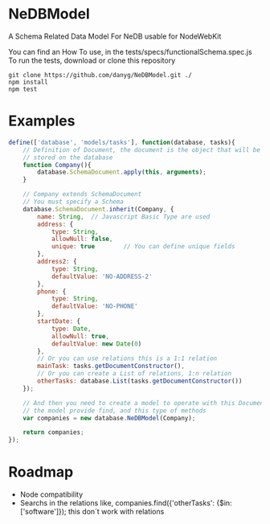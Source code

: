 NeDBModel
=========

A Schema Related Data Model For NeDB usable for NodeWebKit

You can find an How To use, in the tests/specs/functionalSchema.spec.js
To run the tests, download or clone this repository

	git clone https://github.com/danyg/NeDBModel.git ./
	npm install
	npm test

# Examples

```javascript
define(['database', 'models/tasks'], function(database, tasks){
	// Definition of Document, the document is the object that will be 
	// stored on the database
	function Company(){
		database.SchemaDocument.apply(this, arguments);
	}

	// Company extends SchemaDocument
	// You must specify a Schema
	database.SchemaDocument.inherit(Company, {
		name: String,  // Javascript Basic Type are used
		address: {
			type: String,
			allowNull: false,
			unique: true		// You can define unique fields
		},
		address2: {
			type: String,
			defaultValue: 'NO-ADDRESS-2'
		},
		phone: {
			type: String,
			defaultValue: 'NO-PHONE'
		},
		startDate: {
			type: Date,
			allowNull: true,
			defaultValue: new Date(0)
		},
		// Or you can use relations this is a 1:1 relation
		mainTask: tasks.getDocumentConstructor(),
		// Or you can create a List of relations, 1:n relation
		otherTasks: database.List(tasks.getDocumentConstructor())
	});

	// And then you need to create a model to operate with this Document
	// the model provide find, and this type of methods
	var companies = new database.NeDBModel(Company);

	return companies;
});
```

# Roadmap

- Node compatibility
- Searchs in the relations like, companies.find({'otherTasks': {$in: ['software']}); this don´t work with relations
